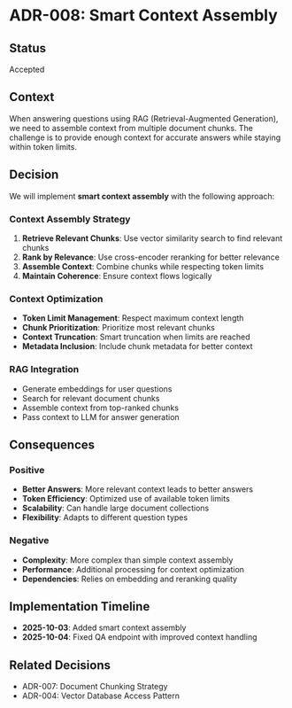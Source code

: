 # ADR-008: Smart Context Assembly

## Status
Accepted

## Context
When answering questions using RAG (Retrieval-Augmented Generation), we need to assemble context from multiple document chunks. The challenge is to provide enough context for accurate answers while staying within token limits.

## Decision
We will implement **smart context assembly** with the following approach:

### Context Assembly Strategy
1. **Retrieve Relevant Chunks**: Use vector similarity search to find relevant chunks
2. **Rank by Relevance**: Use cross-encoder reranking for better relevance
3. **Assemble Context**: Combine chunks while respecting token limits
4. **Maintain Coherence**: Ensure context flows logically

### Context Optimization
- **Token Limit Management**: Respect maximum context length
- **Chunk Prioritization**: Prioritize most relevant chunks
- **Context Truncation**: Smart truncation when limits are reached
- **Metadata Inclusion**: Include chunk metadata for better context

### RAG Integration
- Generate embeddings for user questions
- Search for relevant document chunks
- Assemble context from top-ranked chunks
- Pass context to LLM for answer generation

## Consequences

### Positive
- **Better Answers**: More relevant context leads to better answers
- **Token Efficiency**: Optimized use of available token limits
- **Scalability**: Can handle large document collections
- **Flexibility**: Adapts to different question types

### Negative
- **Complexity**: More complex than simple context assembly
- **Performance**: Additional processing for context optimization
- **Dependencies**: Relies on embedding and reranking quality

## Implementation Timeline
- **2025-10-03**: Added smart context assembly
- **2025-10-04**: Fixed QA endpoint with improved context handling

## Related Decisions
- ADR-007: Document Chunking Strategy
- ADR-004: Vector Database Access Pattern
